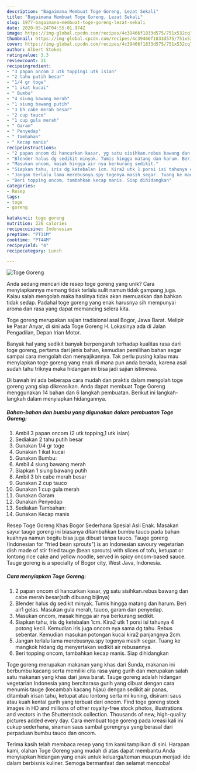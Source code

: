 ```yaml
---
description: "Bagaimana Membuat Toge Goreng, Lezat Sekali"
title: "Bagaimana Membuat Toge Goreng, Lezat Sekali"
slug: 1977-bagaimana-membuat-toge-goreng-lezat-sekali
date: 2020-05-24T04:55:01.974Z
image: https://img-global.cpcdn.com/recipes/4c39466f1833d575/751x532cq70/toge-goreng-foto-resep-utama.jpg
thumbnail: https://img-global.cpcdn.com/recipes/4c39466f1833d575/751x532cq70/toge-goreng-foto-resep-utama.jpg
cover: https://img-global.cpcdn.com/recipes/4c39466f1833d575/751x532cq70/toge-goreng-foto-resep-utama.jpg
author: Albert Stokes
ratingvalue: 3.3
reviewcount: 11
recipeingredient:
- "3 papan oncom 2 utk topping1 utk isian"
- "2 tahu putih besar"
- "1/4 gr toge"
- "1 ikat kucai"
- " Bumbu"
- "4 siung bawang merah"
- "1 siung bawang putih"
- "3 bh cabe merah besar"
- "2 cup tauco"
- "1 cup gula merah"
- " Garam"
- " Penyedap"
- " Tambahan"
- " Kecap manis"
recipeinstructions:
- "2 papan oncom di hancurkan kasar, yg satu sisihkan.rebus bawang dan cabe merah besar(sdh dibuang bijinya)"
- "Blender halus dg sedikit minyak. Tumis hingga matang dan harum. Beri air1 gelas. Masukan gula merah, tauco, garam dan penyedap."
- "Masukan oncom, masak hingga air nya berkurang sedikit."
- "Siapkan tahu, iris dg ketebalan 1cm. Kira2 utk 1 porsi isi tahunya 4 potong kecil. Kemudian iris juga oncom nya sama dg tahu. Rebus sebentar. Kemudian masukan potongan kucai kira2 panjangnya 2cm."
- "Jangan terlalu lama merebusnya.spy togenya masih segar. Tuang ke mangkok hidang dg menyertakan sedikit air rebusannya."
- "Beri topping oncom, tambahkan kecap manis. Siap dihidangkan"
categories:
- Resep
tags:
- toge
- goreng

katakunci: toge goreng 
nutrition: 226 calories
recipecuisine: Indonesian
preptime: "PT11M"
cooktime: "PT44M"
recipeyield: "4"
recipecategory: Lunch

---
```



![Toge Goreng](https://img-global.cpcdn.com/recipes/4c39466f1833d575/751x532cq70/toge-goreng-foto-resep-utama.jpg)

Anda sedang mencari ide resep toge goreng yang unik? Cara menyiapkannya memang tidak terlalu sulit namun tidak gampang juga. Kalau salah mengolah maka hasilnya tidak akan memuaskan dan bahkan tidak sedap. Padahal toge goreng yang enak harusnya sih mempunyai aroma dan rasa yang dapat memancing selera kita.

Toge goreng merupakan sajian tradisional asal Bogor, Jawa Barat. Melipir ke Pasar Anyar, di sini ada Toge Goreng H. Lokasinya ada di Jalan Pengadilan, Depan Irian Motor.

Banyak hal yang sedikit banyak berpengaruh terhadap kualitas rasa dari toge goreng, pertama dari jenis bahan, kemudian pemilihan bahan segar sampai cara mengolah dan menyajikannya. Tak perlu pusing kalau mau menyiapkan toge goreng yang enak di mana pun anda berada, karena asal sudah tahu triknya maka hidangan ini bisa jadi sajian istimewa.


Di bawah ini ada beberapa cara mudah dan praktis dalam mengolah toge goreng yang siap dikreasikan. Anda dapat membuat Toge Goreng menggunakan 14 bahan dan 6 langkah pembuatan. Berikut ini langkah-langkah dalam menyiapkan hidangannya.

<!--inarticleads1-->

##### Bahan-bahan dan bumbu yang digunakan dalam pembuatan Toge Goreng:

1. Ambil 3 papan oncom (2 utk topping,1 utk isian)
1. Sediakan 2 tahu putih besar
1. Gunakan 1/4 gr toge
1. Gunakan 1 ikat kucai
1. Gunakan  Bumbu:
1. Ambil 4 siung bawang merah
1. Siapkan 1 siung bawang putih
1. Ambil 3 bh cabe merah besar
1. Gunakan 2 cup tauco
1. Gunakan 1 cup gula merah
1. Gunakan  Garam
1. Gunakan  Penyedap
1. Sediakan  Tambahan:
1. Gunakan  Kecap manis


Resep Toge Goreng Khas Bogor Sederhana Spesial Asli Enak. Masakan sayur tauge goreng ini biasanya ditambahkan bumbu tauco pada bahan kuahnya namun begitu bisa juga dibuat tanpa tauco. Tauge goreng (Indonesian for &#34;fried bean sprouts&#34;) is an Indonesian savoury vegetarian dish made of stir fried tauge (bean sprouts) with slices of tofu, ketupat or lontong rice cake and yellow noodle, served in spicy oncom-based sauce. Tauge goreng is a specialty of Bogor city, West Java, Indonesia. 

<!--inarticleads2-->

##### Cara menyiapkan Toge Goreng:

1. 2 papan oncom di hancurkan kasar, yg satu sisihkan.rebus bawang dan cabe merah besar(sdh dibuang bijinya)
1. Blender halus dg sedikit minyak. Tumis hingga matang dan harum. Beri air1 gelas. Masukan gula merah, tauco, garam dan penyedap.
1. Masukan oncom, masak hingga air nya berkurang sedikit.
1. Siapkan tahu, iris dg ketebalan 1cm. Kira2 utk 1 porsi isi tahunya 4 potong kecil. Kemudian iris juga oncom nya sama dg tahu. Rebus sebentar. Kemudian masukan potongan kucai kira2 panjangnya 2cm.
1. Jangan terlalu lama merebusnya.spy togenya masih segar. Tuang ke mangkok hidang dg menyertakan sedikit air rebusannya.
1. Beri topping oncom, tambahkan kecap manis. Siap dihidangkan


Toge goreng merupakan makanan yang khas dari Sunda, makanan ini berbumbu kacang serta memiliki cita rasa yang gurih dan merupakan salah satu makanan yang khas dari jawa barat. Tauge goreng adalah hidangan vegetarian Indonesia yang bercitarasa gurih yang dibuat dengan cara menumis tauge (kecambah kacang hijau) dengan sedikit air panas, ditambah irisan tahu, ketupat atau lontong serta mi kuning, disirami saus atau kuah kental gurih yang terbuat dari oncom. Find toge goreng stock images in HD and millions of other royalty-free stock photos, illustrations and vectors in the Shutterstock collection. Thousands of new, high-quality pictures added every day. Cara membuat toge goreng pada kreasi kali ini cukup sederhana, siraman saus sambal gorengnya yang berasal dari perpaduan bumbu tauco dan oncom. 

Terima kasih telah membaca resep yang tim kami tampilkan di sini. Harapan kami, olahan Toge Goreng yang mudah di atas dapat membantu Anda menyiapkan hidangan yang enak untuk keluarga/teman maupun menjadi ide dalam berbisnis kuliner. Semoga bermanfaat dan selamat mencoba!
